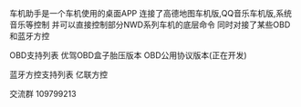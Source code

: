车机助手是一个车机使用的桌面APP
连接了高德地图车机版,QQ音乐车机版,系统音乐等控制
并可以直接控制部分NWD系列车机的底层命令
同时对接了某些OBD和蓝牙方控


OBD支持列表
优驾OBD盒子胎压版本
OBD公用协议版本(正在开发)

蓝牙方控支持列表
亿联方控

交流群
109799213